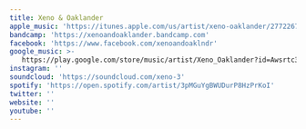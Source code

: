 ```yaml
---
title: Xeno & Oaklander
apple_music: 'https://itunes.apple.com/us/artist/xeno-oaklander/277226725'
bandcamp: 'https://xenoandoaklander.bandcamp.com'
facebook: 'https://www.facebook.com/xenoandoaklndr'
google_music: >-
   https://play.google.com/store/music/artist/Xeno_Oaklander?id=Awsrtc3yixmpzg4ehkfpcjavn3y
instagram: ''
soundcloud: 'https://soundcloud.com/xeno-3'
spotify: 'https://open.spotify.com/artist/3pMGuYgBWUDurP8HzPrKoI'
twitter: ''
website: ''
youtube: ''
---
```


